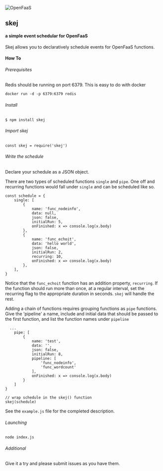 ![OpenFaaS](https://img.shields.io/badge/openfaas-serverless-blue.svg)

## skej

#### a simple event schedular for OpenFaaS

Skej allows you to declaratively schedule events for OpenFaaS functions.

#### How To

###### Prerequisites
Redis should be running on port 6379. This is easy to do with docker
```
docker run -d -p 6379:6379 redis
```

###### Install
```
$ npm install skej
```

###### Import skej

```
const skej = require('skej')
```

###### Write the schedule
Declare your schedule as a JSON object.

There are two types of scheduled functions `single` and `pipe`.
One off and recurring functions would fall under `single` and can be
scheduled like so.
```
const schedule = {
	single: [
		{
			name: 'func_nodeinfo',
			data: null,
			json: false,
			initialRun: 5,
			onFinished: x => console.log(x.body)
		},
		{
			name: 'func_echoit',
			data: 'hello world',
			json: false,
			initialRun: 2,
			recurring: 10,
			onFinished: x => console.log(x.body)
		},
	],
}
```
Notice that the `func_echoit` function has an addition property,
`recurring`. If the function should run more than once, at a regular
interval, set the recurring flag to the appropriate duration in seconds.
`skej` will handle the rest.

Adding a chain of functions requires grouping functions as `pipe`
functions. Give the 'pipeline' a name, include and initial data that
should be passed to the first function, and list the function names under
`pipeline`
```
  ...
	pipe: [
		{
			name: 'test',
			data: '',
			json: false,
			initialRun: 8,
			pipeline: [
				'func_nodeinfo',
				'func_wordcount'
			],
			onFinished: x => console.log(x.body)
		}
	]
}

// wrap schedule in the skej() function
skej(schedule)
```
See the `example.js` file for the completed description.

###### Launching
```
node index.js
```

###### Additional
Give it a try and please submit issues as you have them.

